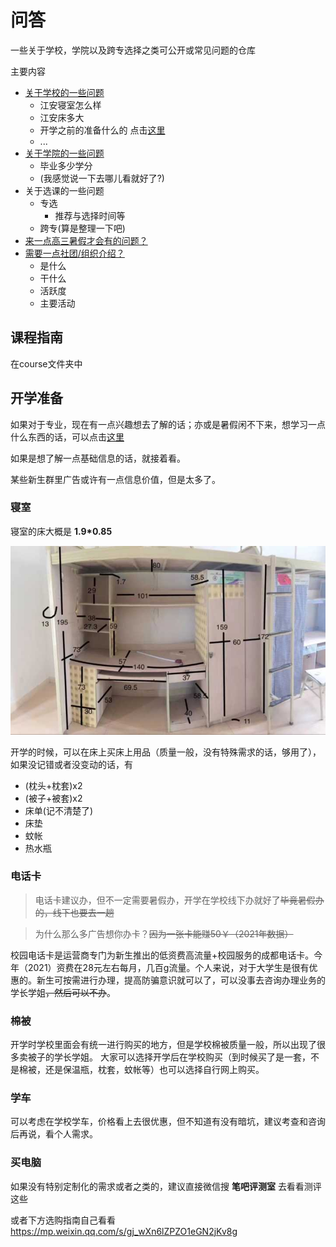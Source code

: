 # 问答

一些关于学校，学院以及跨专选择之类可公开或常见问题的仓库

主要内容
- [关于学校的一些问题](school.md)
  - 江安寝室怎么样
  - 江安床多大
  - 开学之前的准备什么的 点击[这里](#开学准备)
  - ...
- [关于学院的一些问题](college.md)
  - 毕业多少学分
  - (我感觉说一下去哪儿看就好了?)
- 关于选课的一些问题
  - 专选
    - 推荐与选择时间等
  - 跨专(算是整理一下吧)
- [来一点高三暑假才会有的问题？](ThisBoringSummer.md)
- [需要一点社团/组织介绍？](association.md)
  - 是什么
  - 干什么
  - 活跃度
  - 主要活动

## 课程指南
 
在course文件夹中

## 开学准备

如果对于专业，现在有一点兴趣想去了解的话；亦或是暑假闲不下来，想学习一点什么东西的话，可以点击[这里](ThisBoringSummer.md)

如果是想了解一点基础信息的话，就接着看。

某些新生群里广告或许有一点信息价值，但是太多了。

### 寝室
寝室的床大概是 **1.9\*0.85**

![Env](images/dormitory.jpg)

开学的时候，可以在床上买床上用品（质量一般，没有特殊需求的话，够用了），如果没记错或者没变动的话，有
- (枕头+枕套)x2
- (被子+被套)x2
- 床单(记不清楚了)
- 床垫
- 蚊帐
- 热水瓶
### 电话卡

> 电话卡建议办，但不一定需要暑假办，开学在学校线下办就好了~~毕竟暑假办的，线下也要去一趟~~

> 为什么那么多广告想你办卡？~~因为一张卡能赚50￥（2021年数据）~~

校园电话卡是运营商专门为新生推出的低资费高流量+校园服务的成都电话卡。今年（2021）资费在28元左右每月，几百g流量。个人来说，对于大学生是很有优惠的。新生可按需进行办理，提高防骗意识就可以了，可以没事去咨询办理业务的学长学姐~~，然后可以不办~~。

### 棉被

开学时学校里面会有统一进行购买的地方，但是学校棉被质量一般，所以出现了很多卖被子的学长学姐。
大家可以选择开学后在学校购买（到时候买了是一套，不是棉被，还是保温瓶，枕套，蚊帐等）也可以选择自行网上购买。

### 学车
可以考虑在学校学车，价格看上去很优惠，但不知道有没有暗坑，建议考查和咨询后再说，看个人需求。

### 买电脑
如果没有特别定制化的需求或者之类的，建议直接微信搜 **笔吧评测室** 去看看测评这些

或者下方选购指南自己看看<https://mp.weixin.qq.com/s/gj_wXn6lZPZO1eGN2jKv8g>